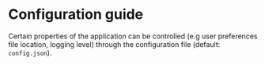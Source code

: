 <!--
layout: default.md
title: "Configuration guide"
---
-->


# Configuration guide

Certain properties of the application can be controlled (e.g user preferences file location, logging level) through the configuration file (default: `config.json`).
